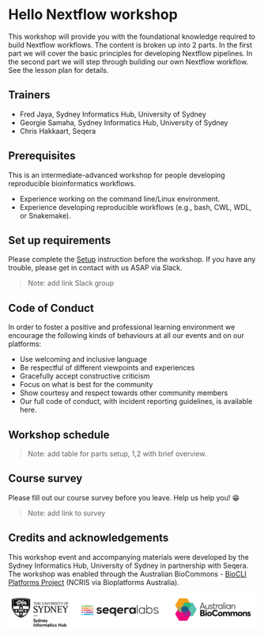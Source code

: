 # Hello Nextflow workshop 

This workshop will provide you with the foundational knowledge required to build Nextflow workflows. The content is broken up into 2 parts. In the first part we will cover the basic principles for developing Nextflow pipelines. In the second part we will step through building our own Nextflow workflow. See the lesson plan for details.

## Trainers
* Fred Jaya, Sydney Informatics Hub, University of Sydney
* Georgie Samaha, Sydney Informatics Hub, University of Sydney
* Chris Hakkaart, Seqera

## Prerequisites

This is an intermediate-advanced workshop for people developing reproducible bioinformatics workflows.

* Experience working on the command line/Linux environment.
* Experience developing reproducible workflows (e.g., bash, CWL, WDL, or Snakemake). 

## Set up requirements

Please complete the [Setup](/setup/) instruction before the workshop. If you have any trouble, please get in contact with us ASAP via Slack.
> Note: add link Slack group

## Code of Conduct
In order to foster a positive and professional learning environment we encourage the following kinds of behaviours at all our events and on our platforms:

* Use welcoming and inclusive language
* Be respectful of different viewpoints and experiences
* Gracefully accept constructive criticism
* Focus on what is best for the community
* Show courtesy and respect towards other community members
* Our full code of conduct, with incident reporting guidelines, is available here.

## Workshop schedule
> Note: add table for parts setup, 1,2 with brief overview. 

## Course survey
Please fill out our course survey before you leave. Help us help you! 😁
> Note: add link to survey

## Credits and acknowledgements

This workshop event and accompanying materials were developed by the Sydney Informatics Hub, University of Sydney in partnership with Seqera. The workshop was enabled through the Australian BioCommons - [BioCLI Platforms Project](https://www.biocommons.org.au/biocli) (NCRIS via Bioplatforms Australia). 

![](./part2/img/00_logos.png)
